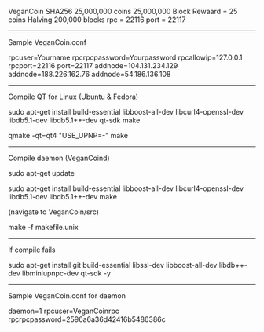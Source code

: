VeganCoin SHA256
25,000,000 coins 25,000,000
Block Rewaard = 25 coins
Halving 200,000 blocks
rpc = 22116
port = 22117

________________

Sample VeganCoin.conf

rpcuser=Yourname
rpcrpcpassword=Yourpassword
rpcallowip=127.0.0.1
rpcport=22116
port=22117
addnode=104.131.234.129
addnode=188.226.162.76
addnode=54.186.136.108

_______________

Compile QT for Linux (Ubuntu & Fedora)

sudo apt-get install build-essential libboost-all-dev libcurl4-openssl-dev libdb5.1-dev libdb5.1++-dev qt-sdk make

qmake -qt=qt4 "USE_UPNP=-"
make

________________

Compile daemon (VeganCoind)

sudo apt-get update

sudo apt-get install build-essential libboost-all-dev libcurl4-openssl-dev libdb5.1-dev libdb5.1++-dev make

(navigate to VeganCoin/src)

make -f makefile.unix

________________

If compile fails

sudo apt-get install git build-essential libssl-dev libboost-all-dev libdb++-dev libminiupnpc-dev qt-sdk -y

________________

Sample VeganCoin.conf for daemon

daemon=1
rpcuser=VeganCoinrpc
rpcrpcpassword=2596a6a36d42416b5486386c



